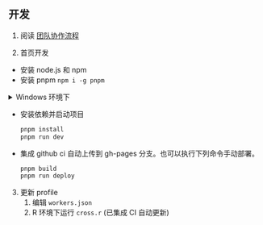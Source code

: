 ## 开发

1. 阅读 [团队协作流程](https://github.com/girlspowertech/girlspowertech.github.io/issues/3)

2. 首页开发
  - 安装 node.js 和 npm
  - 安装 pnpm `npm i -g pnpm`
<details>
  <summary>Windows 环境下</summary>
可以使用PowerShell用以下命令：

```sh
iwr https://get.pnpm.io/install.ps1 -useb | iex
```

   安装成功后 `pnpm`已经被加入环境变量，但可能在 VS Code 会有以下提示：

  > pnpm : 无法加载文件 C:\Users\fishm\AppData\Roaming\npm\pnpm.ps1。未对文件 C:\Users\fishm\AppData\Roaming\npm\pnpm.ps1 进行数字签名。无法在当前系统上运行该脚本。有关运行脚本和设置执行策略的详细信息，请参阅 https:/go.microsoft.com/fwlink/?LinkID=135170 中的 about_Execution_Policies。所在位置 行:1 字符: 1

  需要以管理员身份运行 PowerShell, 输入以下命令：
```sh
set-ExecutionPolicy RemoteSigned
```
选择A修改策略
</details>

  - 安装依赖并启动项目
    ```sh
    pnpm install
    pnpm run dev

    ```
  - 集成 github ci 自动上传到 gh-pages 分支。也可以执行下列命令手动部署。
    ```sh
    pnpm build
    pnpm run deploy
    ```

3. 更新 profile
   1. 编辑 `workers.json`
   2. R 环境下运行 `cross.r` (已集成 CI 自动更新)

